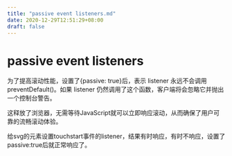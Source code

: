 ```yaml
---
title: "passive event listeners.md"
date: 2020-12-29T12:51:29+08:00
draft: false
---
```


# passive event listeners

为了提高滚动性能，设置了{passive: true}后，表示 listener 永远不会调用 preventDefault()。如果 listener 仍然调用了这个函数，客户端将会忽略它并抛出一个控制台警告。

这释放了浏览器，无需等待JavaScript就可以立即响应滚动，从而确保了用户可靠的流畅滚动体验。

给svg的元素设置touchstart事件的listener，结果有时响应，有时不响应，设置了passive:true后就正常响应了。
